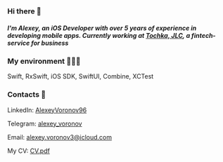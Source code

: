 ### Hi there 👋
##### I'm Alexey, an iOS Developer with over 5 years of experience in developing mobile apps. Currently working at [**Tochka, JLC**](https://www.tochka.com), a fintech-service for business
### My environment 👨🏼‍💻
Swift, RxSwift, iOS SDK, SwiftUI, Combine, XCTest
### Contacts 📇
LinkedIn: [AlexeyVoronov96](https://www.linkedin.com/in/alexeyvoronov96)

Telegram: [alexey_voronov](https://t.me/alexey_voronov)

Email: alexey.voronov3@icloud.com

My CV: [CV.pdf](https://github.com/AlexeyVoronov96/AlexeyVoronov96/files/8998433/CV.pdf)

